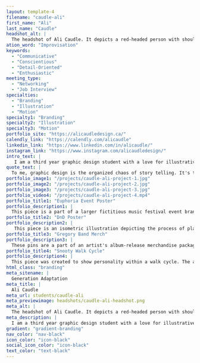 ```yaml
---
layout: template-4
filename: "caudle-ali" 
first_name: "Ali"
last_name: "Caudle"
headshot_alt: |
  The headshot of Ali Caudle. It depicts a red-headed person with shoulder-length hair and glasses, smiling slightly while facing the camera.
ation_word: "Improvisation"
keywords:
  - "Communicative"
  - "Conscientious"
  - "Detail-Oriented"
  - "Enthusiastic"
meeting_type:
  - "Networking"
  - "Job Interview"
specialties:
  - "Branding"
  - "Illustration"
  - "Motion"
specialty1: "Branding"
specialty2: "Illustration"
specialty3: "Motion"
portfolio_site: "https://alicaudledesign.ca/"
calendly_link: "https://calendly.com/alicaudle"
linkedin_link: "https://www.linkedin.com/in/alicaudle/"
instagram_link: "https://www.instagram.com/alicaudledesign/"
intro_text: |
   I am a third year graphic design student with a love for illustrative work. I take a lot of inspiration from nature and I hope to run my own eco-friendly graphic design business in the future.
quote_text: |
  To me, graphic design is the organized chaos of story telling. It's the act of taking someones heart and soul and translating that into art.
portfolio_image1: "/projects/caudle-ali-project-1.jpg"
portfolio_image2: "/projects/caudle-ali-project-2.jpg"
portfolio_image3: "/projects/caudle-ali-project-3.jpg"
portfolio_video4: "/projects/caudle-ali-project-4.mp4"
portfolio_title1: "Euphoria Event Poster"
portfolio_description1: |
  This piece is a part of a larger fictitious music festival event branding package. It was created in Adobe Illustrator.
portfolio_title2: "DnD Poster"
portfolio_description2: |
   This piece is an isometric illustration depicting the process of playing Dungeons & Dragons. It was created in Adobe Illustrator.
portfolio_title3: "Gregory Band Merch"
portfolio_description3: |
  These pins are a part of an artist's album-release merchandise package. They were created first in Adobe Illustrator.
portfolio_title4: "Snooty Walk Cycle"
portfolio_description4: |
  This piece was created to show personality within a walk cycle. The assets for this animation were created first in Adobe Illustrator and then brought into Adobe After Effects.
html_class: "branding"
meta_sitename: |
  Generation Adaptation
meta_title: |
  Ali Caudle
meta_url: students/caudle-ali
meta_previewimage: headshots/caudle-ali-headshot.png
meta_alt: |
  The headshot of Ali Caudle. It depicts a red-headed person with shoulder-length hair and glasses, smiling slightly while facing the camera.
meta_description: |
  I am a third year graphic design student with a love for illustrative work. I take a lot of inspiration from nature and I hope to run my own eco-friendly graphic design business in the future.
gradient: "gradient-branding"
nav_color: "nav-black"
icon_color: "icon-black"
social_icon_color: "icon-black"
text_color: "text-black"
---
```


